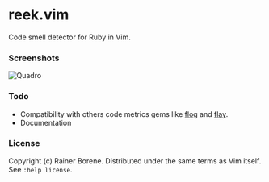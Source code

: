 # reek.vim

Code smell detector for Ruby in Vim.

### Screenshots

![Quadro](http://f.cl.ly/items/0o1J0o1f320D2m0U0z0u/Screen%20Shot%202013-03-02%20at%202.03.04%20PM.png)

### Todo

- Compatibility with others code metrics gems like [flog](http://ruby.sadi.st/Flog.html) and [flay](http://ruby.sadi.st/Flay.html).
- Documentation

### License

Copyright (c) Rainer Borene. Distributed under the same terms as Vim itself. See
`:help license`.
